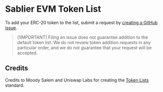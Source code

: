 # Sablier EVM Token List

To add your ERC-20 token to the list, submit a request by
[creating a GitHub issue](https://github.com/sablierhq/default-token-list/issues/new?assignees=&labels=token+request&template=token-request.md&title=Add+%7BTOKEN_SYMBOL%7D%3A+%7BTOKEN_NAME%7D).

> [!IMPORTANT] Filing an issue does not guarantee addition to the default token list. We do not review token addition
> requests in any particular order, and we do not guarantee that your request will be accepted.

## Credits

Credits to Moody Salem and Uniswap Labs for creating the [Token Lists](https://github.com/Uniswap/token-lists) standard.
